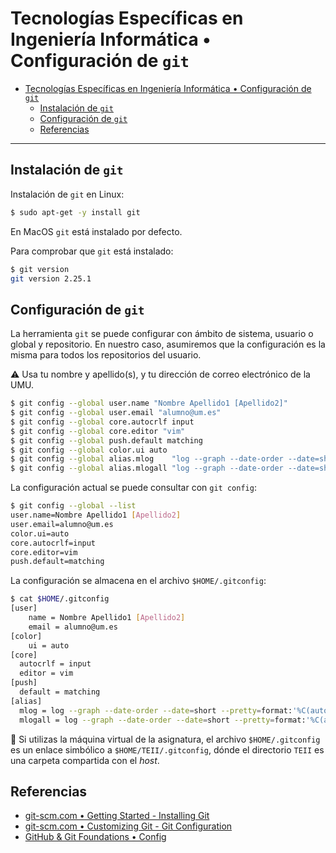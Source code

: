 # Tecnologías Específicas en Ingeniería Informática • Configuración de `git`

- [Tecnologías Específicas en Ingeniería Informática • Configuración de `git`](#tecnologías-específicas-en-ingeniería-informática--configuración-de-git)
  - [Instalación de `git`](#instalación-de-git)
  - [Configuración de `git`](#configuración-de-git)
  - [Referencias](#referencias)

___

## Instalación de `git`

Instalación de `git` en Linux:

```bash
$ sudo apt-get -y install git
```

En MacOS `git` está instalado por defecto.

Para comprobar que `git` está instalado:

```bash
$ git version
git version 2.25.1
```

## Configuración de `git`

La herramienta `git` se puede configurar con ámbito de sistema, usuario o global
y repositorio. En nuestro caso, asumiremos que la configuración es la misma para
todos los repositorios del usuario.

:warning: Usa tu nombre y apellido(s), y tu dirección de correo electrónico de
la UMU.

<!-- markdownlint-disable MD013 -->
```bash
$ git config --global user.name "Nombre Apellido1 [Apellido2]"
$ git config --global user.email "alumno@um.es"
$ git config --global core.autocrlf input
$ git config --global core.editor "vim"
$ git config --global push.default matching
$ git config --global color.ui auto
$ git config --global alias.mlog    "log --graph --date-order --date=short --pretty=format:'%C(auto)%h%d %C(reset)%s %C(bold blue)%ce %C(reset)%C(green)%cr (%cd)'"
$ git config --global alias.mlogall "log --graph --date-order --date=short --pretty=format:'%C(auto)%h%d %C(reset)%s %C(bold blue)%ce %C(reset)%C(green)%cr (%cd)' --all"
```
<!-- markdownlint-enable MD013 -->

La configuración actual se puede consultar con `git config`:

```bash
$ git config --global --list
user.name=Nombre Apellido1 [Apellido2]
user.email=alumno@um.es
color.ui=auto
core.autocrlf=input
core.editor=vim
push.default=matching
```

La configuración se almacena en el archivo `$HOME/.gitconfig`:

<!-- markdownlint-disable MD013 -->
```bash
$ cat $HOME/.gitconfig
[user]
    name = Nombre Apellido1 [Apellido2]
    email = alumno@um.es
[color]
    ui = auto
[core]
  autocrlf = input
  editor = vim
[push]
  default = matching
[alias]
  mlog = log --graph --date-order --date=short --pretty=format:'%C(auto)%h%d %C(reset)%s %C(bold blue)%ce %C(reset)%C(green)%cr (%cd)'
  mlogall = log --graph --date-order --date=short --pretty=format:'%C(auto)%h%d %C(reset)%s %C(bold blue)%ce %C(reset)%C(green)%cr (%cd)' --all
```
<!-- markdownlint-enable MD013 -->

:pushpin: Si utilizas la máquina virtual de la asignatura, el archivo
`$HOME/.gitconfig` es un enlace simbólico a `$HOME/TEII/.gitconfig`, dónde el
directorio `TEII` es una carpeta compartida con el *host*.

## Referencias

- [git-scm.com • Getting Started - Installing Git](https://www.git-scm.com/book/en/v2/Getting-Started-Installing-Git)
- [git-scm.com • Customizing Git - Git Configuration](https://www.git-scm.com/book/en/v2/Customizing-Git-Git-Configuration)
- [GitHub & Git Foundations • Config](https://www.youtube.com/watch?v=ZChtKFLiaNw)
